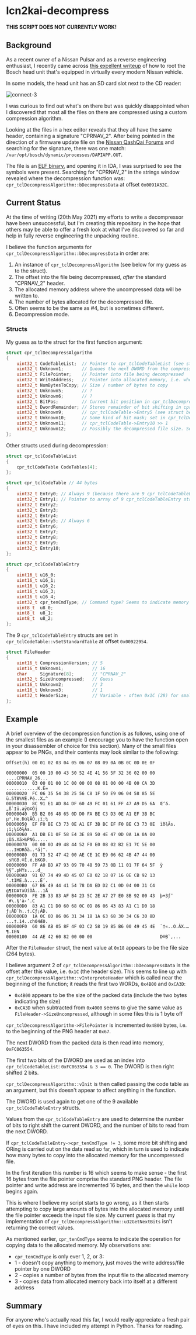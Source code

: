 # lcn2kai-decompress

**THIS SCRIPT DOES NOT CURRENTLY WORK!**


## Background

As a recent owner of a Nissan Pulsar and as a reverse engineering enthusiast, I recently came across [this excellent writeup](https://github.com/ea/bosch_headunit_root/) of how to root the Bosch head unit that's equipped in virtually every modern Nissan vehicle.

In some models, the head unit has an SD card slot next to the CD reader:

![connect-3](https://user-images.githubusercontent.com/33162278/118888942-4723ed80-b8f4-11eb-9d92-c9cc1ca157e1.png)

I was curious to find out what's on there but was quickly disappointed when I discovered that most all the files on there are compressed using a custom compression algorithm.

Looking at the files in a hex editor reveals that they all have the same header, containing a signature "CPRNAV_2". After being pointed in the direction of a firmware update file on the [Nissan QashQai Forums](https://www.qashqaiforums.co.uk/) and searching for the signature, there was one match: `/var/opt/bosch/dynamic/processes/DAPIAPP.OUT`.

The file is an [ELF binary](https://en.wikipedia.org/wiki/Executable_and_Linkable_Format), and opening it in IDA, I was surprised to see the symbols were present. Searching for "CPRNAV_2" in the strings window revealed where the decompression function was: `cpr_tclDecompressAlgorithm::bDecompressData` at offset `0x0091A32C`.


## Current Status

At the time of writing (20th May 2021) my efforts to write a decompressor have been unsuccessful, but I'm creating this repository in the hope that others may be able to offer a fresh look at what I've discovered so far and help in fully reverse engineering the unpacking routine.

I believe the function arguments for `cpr_tclDecompressAlgorithm::bDecompressData` in order are:

1. An instance of `cpr_tclDecompressAlgorithm` (see below for my guess as to the struct).
2. The offset into the file being decompressed, *after* the standard "CPRNAV_2" header.
3. The allocated memory address where the uncompressed data will be written to.
4. The number of bytes allocated for the decompressed file.
5. Often seems to be the same as #4, but is sometimes different.
6. Decompression mode.

### Structs

My guess as to the struct for the first function argument:

```cpp
struct cpr_tclDecompressAlgorithm
{
	uint32_t CodeTableList;  // Pointer to cpr_tclCodeTableList (see struct below)
	uint32_t Unknown1;       // Queues the next DWORD from the compressed input file into memory
	uint32_t FilePointer;    // Pointer into file being decompressed
	uint32_t WriteAddress;   // Pointer into allocated memory, i.e. where decompressed data is being written
	uint32_t NumBytesToCopy; // Size / number of bytes to copy
	uint32_t Unknown5;       // ?
	uint32_t Unknown6;       // ?
	uint32_t BitPos;         // Current bit position in cpr_tclDecompressAlgorithm::u32GetNextBits
	uint32_t DwordRemainder; // Stores remainder of bit shifting in cpr_tclDecompressAlgorithm::u32GetNextBits
	uint32_t Unknown9;       // cpr_tclCodeTable->Entry5 (see struct below)
	uint32_t Unknown10;      // Some kind of bit mask; set in cpr_tclDecompressAlgorithm::vInit to: (1 << cpr_tclDecompressAlgorithm->Unknown9) - 1
	uint32_t Unknown11;      // cpr_tclCodeTable->Entry10 >> 1
	uint32_t Unknown12;      // Possibly the decompressed file size. Set in cpr_tclDecompressAlgorithm::vInterpreteHeader
};
```

Other structs used during decompression:

```cpp
struct cpr_tclCodeTableList
{
	cpr_tclCodeTable CodeTables[4];
};
```

```cpp
struct cpr_tclCodeTable // 44 bytes
{
	uint32_t Entry0; // Always 9 (because there are 9 cpr_tclCodeTableEntry structs in Entry1?)
	uint32_t Entry1; // Pointer to array of 9 cpr_tclCodeTableEntry structs
	uint32_t Entry2;
	uint32_t Entry3;
	uint32_t Entry4;
	uint32_t Entry5; // Always 6
	uint32_t Entry6;
	uint32_t Entry7;
	uint32_t Entry8;
	uint32_t Entry9;
	uint32_t Entry10;
};
```

```cpp
struct cpr_tclCodeTableEntry
{
	uint16_t u16_0;
	uint16_t u16_1;
	uint16_t u16_2;
	uint16_t u16_3;
	uint16_t u16_4;
	uint32_t cpr_tenCmdType; // Command type? Seems to indicate memory copying operation in cpr_tclDecompressAlgorithm::bDecompressData
	uint8_t  u8_0;
	uint8_t  u8_1;
	uint8_t  u8_2;
};
```

The 9 `cpr_tclCodeTableEntry` structs are set in `cpr_tclCodeTable::vSetStandardTable` at offset `0x00922954`.

```cpp
struct FileHeader
{
	uint16_t CompressionVersion; // 5
	uint16_t Unknown1;           // 16
	char     Signature[8];       // "CPRNAV_2"
	uint32_t SizeUncompressed;   // Guess
	uint16_t Unknown2;           // 3
	uint16_t Unknown3;           // 1
	uint32_t HeaderSize;         // Variable - often 0x1C (28) for small files
};
```

## Example

A brief overview of the decompression function is as follows, using one of the smallest files as an example (I encourage you to have the function open in your disassembler of choice for this section). Many of the small files appear to be PNGs, and their contents may look similar to the following:

```
Offset(h) 00 01 02 03 04 05 06 07 08 09 0A 0B 0C 0D 0E 0F

00000000  05 00 10 00 43 50 52 4E 41 56 5F 32 36 02 00 00  ....CPRNAV_26...
00000010  03 00 01 00 1C 00 00 00 08 01 00 00 4B 00 CA 3D  ............K.Ê=
00000020  FC 06 35 54 38 25 56 C8 1F 50 E9 06 04 58 85 5E  ü.5T8%VÈ.Pé..X…^
00000030  8C 91 E1 AD 84 DF 60 49 FC 01 61 FF 47 A9 D5 6A  Œ‘á.„ß`Iü.aÿG©Õj
00000040  B5 B2 06 48 65 0D D0 FA BE C3 D3 0E A1 EF 3B BC  µ².He.Ðú¾ÃÓ.¡ï;¼
00000050  EF F0 BE C3 73 0E A1 EF 3B BC EF F0 BE C3 73 0E  ïð¾Ãs.¡ï;¼ïð¾Ãs.
00000060  A1 DB E1 0F 58 E4 3E 89 50 4E 47 0D 0A 1A 0A 00  ¡Ûá.Xä>‰PNG.....
00000070  00 00 0D 49 48 44 52 F0 E0 08 02 B2 E1 7C 5E 00  ...IHDRðà..²á|^.
00000080  01 73 52 47 42 00 AE CE 1C E9 06 62 4B 47 44 00  .sRGB.®Î.é.bKGD.
00000090  FF A0 BD A7 93 09 70 48 59 73 0B 11 01 7F 64 5F  ÿ ½§“.pHYs....d_
000000A0  91 07 74 49 4D 45 07 E0 02 18 07 16 0E CB 92 13  ‘.tIME.à.....Ë’.
000000B0  67 B6 49 44 41 54 78 DA ED D2 C1 0D 04 00 31 C4  g¶IDATxÚíÒÁ...1Ä
000000C0  FE 2B 33 83 AF B4 23 5C 2E A7 27 E0 8B 92 00 43  þ+3ƒ¯´#\.§'à‹’.C
000000D0  83 A1 C1 D0 60 68 0C 0D 86 06 43 83 A1 C1 D0 18  ƒ¡ÁÐ`h..†.Cƒ¡ÁÐ.
000000E0  1A 0C 0D 86 06 31 34 18 1A 63 68 30 34 C6 30 8D  ...†.14..ch04Æ0.
000000F0  60 86 AB 05 8F 4F 03 C2 58 19 85 B6 00 49 45 4E  `†«..O.ÂX.…¶.IEN
00000100  44 AE 42 60 82 00 00 00                          D®B`‚...

```

After the `FileHeader` struct, the next value at `0x18` appears to be the file size (264 bytes).

I believe argument 2 of `cpr_tclDecompressAlgorithm::bDecompressData` is the offset after this value, i.e. `0x1C` (the header size). This seems to line up with `cpr_tclDecompressAlgorithm::vInterpreteHeader` which is called near the beginning of the function; it reads the first two WORDs, `0x4B00` and `0xCA3D`:

* `0x4B00` appears to be the size of the packed data (include the two bytes indicating the size)
* `0xCA3D` when subtracted from `0x4000` seems to give the same value as `FileHeader->SizeUncompressed`, although in some files this is 1 byte off

`cpr_tclDecompressAlgorithm->FilePointer` is incremented `0x4B00` bytes, i.e. to the beginning of the PNG header at `0x67`.

The next DWORD from the packed data is then read into memory, `0xFC063554`.

The first two bits of the DWORD are used as an index into `cpr_tclCodeTableList`: `0xFC063554 & 3 == 0`. The DWORD is then right shifted 2 bits.

`cpr_tclDecompressAlgorithm::vInit` is then called passing the code table as an argument, but this doesn't appear to affect anything in the function.

The DWORD is used again to get one of the 9 available `cpr_tclCodeTableEntry` structs.

Values from the `cpr_tclCodeTableEntry` are used to determine the number of bits to right shift the current DWORD, and the number of bits to read from the next DWORD.

If `cpr_tclCodeTableEntry->cpr_tenCmdType != 3`, some more bit shifting and ORing is carried out on the data read so far, which in turn is used to indicate how many bytes to copy into the allocated memory for the uncompressed file.

In the first iteration this number is 16 which seems to make sense - the first 16 bytes from the file pointer comprise the standard PNG header. The file pointer and write address are incremented 16 bytes, and then the `while` loop begins again.

This is where I believe my script starts to go wrong, as it then starts attempting to copy large amounts of bytes into the allocated memory until the file pointer exceeds the input file size. My current _guess_ is that my implementation of `cpr_tclDecompressAlgorithm::u32GetNextBits` isn't returning the correct values.

As mentioned earlier, `cpr_tenCmdType` seems to indicate the operation for copying data to the allocated memory. My observations are:

* `cpr_tenCmdType` is only ever 1, 2, or 3:
* 1 - doesn't copy anything to memory, just moves the write address/file pointer by one DWORD
* 2 - copies a number of bytes from the input file to the allocated memory
* 3 - copies data from allocated memory back into itself at a different address


## Summary

For anyone who's actually read this far, I would really appreciate a fresh pair of eyes on this. I have included my attempt in Python. Thanks for reading.
